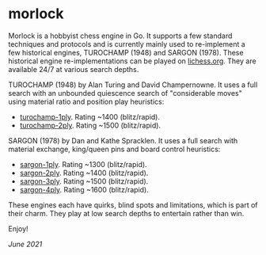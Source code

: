 # morlock

Morlock is a hobbyist chess engine in Go. It supports a few standard techniques and protocols and
is currently mainly used to re-implement a few historical engines, TUROCHAMP (1948) and SARGON (1978).
These historical engine re-implementations can be played on [lichess.org](lichess.org). They are
available 24/7 at various search depths.

TUROCHAMP (1948) by Alan Turing and David Champernowne. It uses a full search with an unbounded
quiescence search of "considerable moves" using material ratio and position play heuristics:

*  [turochamp-1ply](https://lichess.org/@/turochamp-1ply). Rating ~1400 (blitz/rapid).
*  [turochamp-2ply](https://lichess.org/@/turochamp-2ply). Rating ~1500 (blitz/rapid).

SARGON (1978) by Dan and Kathe Spracklen. It uses a full search with material exchange, king/queen pins
and board control heuristics:

*  [sargon-1ply](https://lichess.org/@/sargon-1ply). Rating ~1300 (blitz/rapid).
*  [sargon-2ply](https://lichess.org/@/sargon-2ply). Rating ~1400 (blitz/rapid).
*  [sargon-3ply](https://lichess.org/@/sargon-3ply). Rating ~1500 (blitz/rapid).
*  [sargon-4ply](https://lichess.org/@/sargon-4ply). Rating ~1600 (blitz/rapid).

These engines each have quirks, blind spots and limitations, which is part of their charm. They play
at low search depths to entertain rather than win.

Enjoy!

_June 2021_
